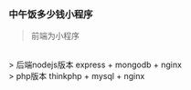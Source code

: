 
### 中午饭多少钱小程序 
>前端为小程序
<br/>
> 后端nodejs版本 express + mongodb + nginx
<br/>
> php版本 thinkphp + mysql + nginx
